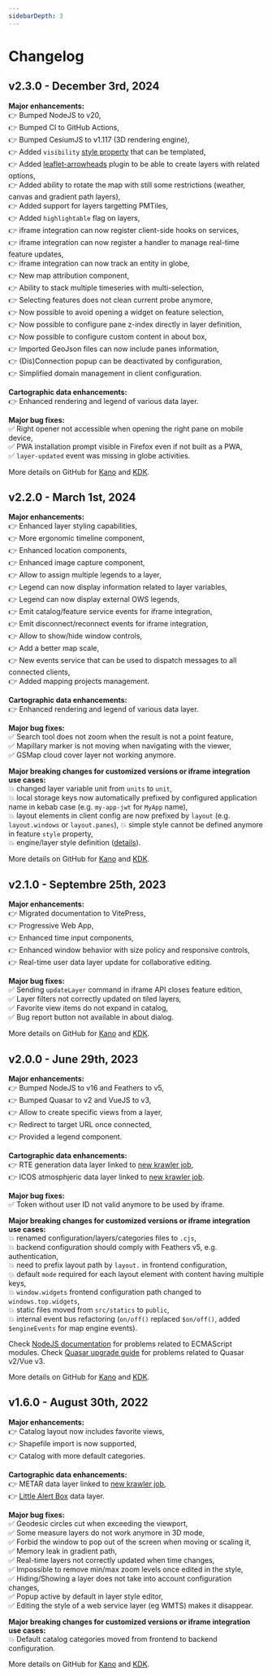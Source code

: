 ```yaml
---
sidebarDepth: 3
---
```


# Changelog

## v2.3.0 - December 3rd, 2024

**Major enhancements:**\
👉 Bumped NodeJS to v20,\
👉 Bumped CI to GitHub Actions,\
👉 Bumped CesiumJS to v1.117 (3D rendering engine),\
👉 Added `visibility` [style property](https://kalisio.github.io/kdk/api/map/map-mixins.html#map-style) that can be templated,\
👉 Added [leaflet-arrowheads](https://github.com/slutske22/leaflet-arrowheads) plugin to be able to create layers with related options,\
👉 Added ability to rotate the map with still some restrictions (weather, canvas and gradient path layers),\
👉 Added support for layers targetting PMTiles,\
👉 Added `highlightable` flag on layers,\
👉 iframe integration can now register client-side hooks on services,\
👉 iframe integration can now register a handler to manage real-time feature updates,\
👉 iframe integration can now track an entity in globe,\
👉 New map attribution component,\
👉 Ability to stack multiple timeseries with multi-selection,\
👉 Selecting features does not clean current probe anymore,\
👉 Now possible to avoid opening a widget on feature selection,\
👉 Now possible to configure pane z-index directly in layer definition,\
👉 Now possible to configure custom content in about box,\
👉 Imported GeoJson files can now include panes information,\
👉 (Dis)Connection popup can be deactivated by configuration,\
👉 Simplified domain management in client configuration.

**Cartographic data enhancements:**\
👉 Enhanced rendering and legend of various data layer.

**Major bug fixes:**\
✅ Right opener not accessible when opening the right pane on mobile device,\
✅ PWA installation prompt visible in Firefox even if not built as a PWA,\
✅ `layer-updated` event was missing in globe activities.

More details on GitHub for [Kano](https://github.com/kalisio/kano/milestone/12) and [KDK](https://github.com/kalisio/kdk/milestone/12).

## v2.2.0 - March 1st, 2024

**Major enhancements:**\
👉 Enhanced layer styling capabilities,\
👉 More ergonomic timeline component,\
👉 Enhanced location components,\
👉 Enhanced image capture component,\
👉 Allow to assign multiple legends to a layer,\
👉 Legend can now display information related to layer variables,\
👉 Legend can now display external OWS legends,\
👉 Emit catalog/feature service events for iframe integration,\
👉 Emit disconnect/reconnect events for iframe integration,\
👉 Allow to show/hide window controls,\
👉 Add a better map scale,\
👉 New events service that can be used to dispatch messages to all connected clients,\
👉 Added mapping projects management.

**Cartographic data enhancements:**\
👉 Enhanced rendering and legend of various data layer.

**Major bug fixes:**\
✅ Search tool does not zoom when the result is not a point feature,\
✅ Mapillary marker is not moving when navigating with the viewer,\
✅ GSMap cloud cover layer not working anymore.

**Major breaking changes for customized versions or iframe integration use cases:**\
💥 changed layer variable unit from `units` to `unit`,\
💥 local storage keys now automatically prefixed by configured application name in kebab case (e.g. `my-app-jwt` for `MyApp` name),\
💥 layout elements in client config are now prefixed by `layout` (e.g. `layout.windows` or `layout.panes`),
💥 simple style cannot be defined anymore in feature `style` property,\
💥 engine/layer style definition ([details](https://github.com/kalisio/kdk/issues/816)).

More details on GitHub for [Kano](https://github.com/kalisio/kano/milestone/11) and [KDK](https://github.com/kalisio/kdk/milestone/10).

## v2.1.0 - Septembre 25th, 2023

**Major enhancements:**\
👉 Migrated documentation to VitePress,\
👉 Progressive Web App,\
👉 Enhanced time input components,\
👉 Enhanced window behavior with size policy and responsive controls,\
👉 Real-time user data layer update for collaborative editing.

**Major bug fixes:**\
✅ Sending `updateLayer` command in iframe API closes feature edition,\
✅ Layer filters not correctly updated on tiled layers,\
✅ Favorite view items do not expand in catalog,\
✅ Bug report button not available in about dialog.

More details on GitHub for [Kano](https://github.com/kalisio/kano/milestone/10) and [KDK](https://github.com/kalisio/kdk/milestone/9).

## v2.0.0 - June 29th, 2023

**Major enhancements:**\
👉 Bumped NodeJS to v16 and Feathers to v5,\
👉 Bumped Quasar to v2 and VueJS to v3,\
👉 Allow to create specific views from a layer,\
👉 Redirect to target URL once connected,\
👉 Provided a legend component.

**Cartographic data enhancements:**\
👉 RTE generation data layer linked to [new krawler job](https://github.com/kalisio/k-rte),\
👉 ICOS atmosphjeric data layer linked to [new krawler job](https://github.com/kalisio/k-icos).

**Major bug fixes:**\
✅ Token without user ID not valid anymore to be used by iframe.

**Major breaking changes for customized versions or iframe integration use cases:**\
💥 renamed configuration/layers/categories files to `.cjs`,\
💥 backend configuration should comply with Feathers v5, e.g. authentication,\
💥 need to prefix layout path by `layout.` in frontend configuration,\
💥 default `mode` required for each layout element with content having multiple keys,\
💥 `window.widgets` frontend configuration path changed to `windows.top.widgets`,\
💥 static files moved from `src/statics` to `public`,\
💥 internal event bus refactoring (`on/off()` replaced `$on/off()`, added `$engineEvents` for map engine events).

Check [NodeJS documentation](https://nodejs.org/api/esm.html) for problems related to ECMAScript modules.
Check [Quasar upgrade guide](https://quasar.dev/start/upgrade-guide) for problems related to Quasar v2/Vue v3.

More details on GitHub for [Kano](https://github.com/kalisio/kano/milestone/9) and [KDK](https://github.com/kalisio/kdk/milestone/8).

## v1.6.0 - August 30th, 2022

**Major enhancements:**\
👉 Catalog layout now includes favorite views,\
👉 Shapefile import is now supported,\
👉 Catalog with more default categories.

**Cartographic data enhancements:**\
👉 METAR data layer linked to [new krawler job](https://github.com/kalisio/k-awc),\
👉 [Little Alert Box](https://www.globalsmartrescue.com/little-alert-box/) data layer.

**Major bug fixes:**\
✅ Geodesic circles cut when exceeding the viewport,\
✅ Some measure layers do not work anymore in 3D mode,\
✅ Forbid the window to pop out of the screen when moving or scaling it,\
✅ Memory leak in gradient path,\
✅ Real-time layers not correctly updated when time changes,\
✅ Impossible to remove min/max zoom levels once edited in the style,\
✅ Hiding/Showing a layer does not take into account configuration changes,\
✅ Popup active by default in layer style editor,\
✅ Editing the style of a web service layer (eg WMTS) makes it disappear.

**Major breaking changes for customized versions or iframe integration use cases:**\
💥 Default catalog categories moved from frontend to backend configuration.

More details on GitHub for [Kano](https://github.com/kalisio/kano/milestone/7) and [KDK](https://github.com/kalisio/kdk/milestone/6).
